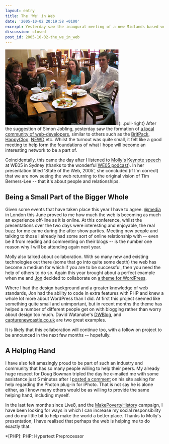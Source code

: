 ```yaml
---
layout: entry
title: The 'We' in Web
date: '2005-10-02 20:19:58 +0100'
excerpt: Yesterday saw the inaugural meeting of a new Midlands based web community. This comes at a time when I'm noticing I'm part of a much larger community within our industry.
discussion: closed
post_id: 2005-10-02-the_we_in_web
---
```

![The very first Multipack meet up in Walsall](/assets/images/2005/10/midwebmeet.jpg){: .pull-right} After the suggestion of Simon Jobling, yesterday saw the formation of [a local community of web-developers][1], similar to others such as the [BritPack][2], [HappyClog][3], [NEWD][4] etc. Whilst the turnout was quite small, it felt like a good meeting to help form the foundations of what I hope will become an interesting network to be a part of.

Coincidentally, this came the day after I listened to [Molly's Keynote speech][5] at WE05 in Sydney (thanks to the wonderful [WE05 podcast][6]). In her presentation titled 'State of the Web, 2005', she concluded (if I'm correct) that we are now seeing the web returning to the original vision of Tim Berners-Lee -- that it's about people and relationships.

## Being a Small Part of the Bigger Whole
Given some events that have taken place this year I have to agree. [@media][7] in London this June proved to me how much the web is becoming as much an experience off-line as it is online. At this conference, whilst the presentations over the two days were interesting and enjoyable, the real buzz for me came during the after show parties. Meeting new people and talking to those I already had some sort of online relationship with -- even be it from reading and commenting on their blogs -- is the number one reason why I will be attending again next year.

Molly also talked about collaboration. With so many new and existing technologies out there (some that go into quite some depth) the web has become a medium for which if you are to be successful, then you need the help of others to do so. Again this year brought about a perfect example when me and [Jon][8] decided to collaborate on [a theme for WordPress][9].

Where I had the design background and a greater knowledge of web standards, Jon had the ability to code in extra features with PHP and knew a whole lot more about WordPress than I did. At first this project seemed like something quite small and unimportant, but in recent months the theme has helped a number of different people get on with blogging rather than worry about design too much. David Watanabe's [DWBlog][10], and [capturenewcastle.co.uk][11] are two great examples.

It is likely that this collaboration will continue too, with a follow on project to be announced in the next few months -- hopefully.

## A Helping Hand
I have also felt amazingly proud to be part of such an industry and community that has so many people willing to help their peers. My already huge respect for Doug Bowman tripled the day he e-mailed me with some assistance just 5 minutes after I [posted a comment][12] on his site asking for help regarding the Photon plug-in for iPhoto. That is not say he is alone either, as I know many others would be as willing to provide the same helping hand, including myself.

In the last few months since Live8, and the [MakePovertyHistory][13] campaign, I have been looking for ways in which I can increase my social responsibility and do my little bit to help make the world a better place. Thanks to Molly's presentation, I have realised that perhaps the web is helping me to do exactly that.

[1]: http://www.simonjobling.com/?p=62
[2]: http://stuffandnonsense.co.uk/general/destinations.html
[3]: http://happyclog.nl/
[4]: http://www.simplebits.com/notebook/2005/07/13/newd.html
[5]: http://www.molly.com/2005/09/28/moments-of-doubt-and-glory/
[6]: http://we05.com/podcast/
[7]: /2005/06/atmedia_2005
[8]: http://www.roobottom.com/
[9]: http://www.roobottom.com/wp_theme/
[10]: http://www.newsfirex.com/blog/
[11]: http://www.capturenewcastle.co.uk/
[12]: http://www.stopdesign.com/log/2005/08/24/photo-templates.html#comment4
[13]: http://www.makepovertyhistory.org/

*[PHP]: PHP: Hypertext Preprocessor